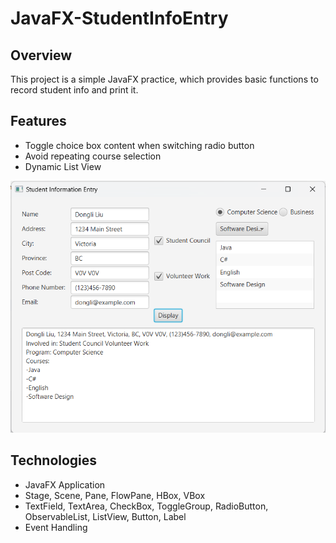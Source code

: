 # JavaFX-StudentInfoEntry

## Overview
This project is a simple JavaFX practice, which provides basic functions to record student info and print it.

## Features
- Toggle choice box content when switching radio button
- Avoid repeating course selection
- Dynamic List View

![img.png](img.png)

## Technologies

- JavaFX Application
- Stage, Scene, Pane, FlowPane, HBox, VBox
- TextField, TextArea, CheckBox, ToggleGroup, RadioButton, ObservableList, ListView, Button, Label
- Event Handling
